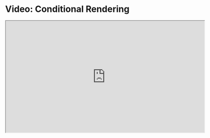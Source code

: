 # Video: Conditional Rendering

<iframe src="https://scrimba.com/scrim/cocdb4511b55809709e9b19ee?pl=pzvM7hM" width="640" height="360" allowfullscreen="allowfullscreen" allow="autoplay; fullscreen; picture-in-picture"></iframe>
